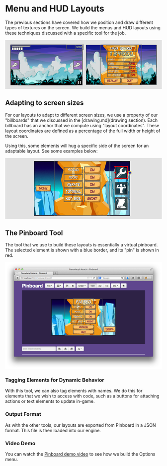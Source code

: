 # Menu and HUD Layouts

The previous sections have covered how we position and draw different types of
textures on the screen.  We build the menus and HUD layouts using these techniques
discussed with a specific tool for the job.

![layouts-preview](img/layouts-preview.png)

## Adapting to screen sizes

For our layouts to adapt to different screen sizes, we use a property of our
"billboards" that we discussed in the [drawing.md](drawing section).  Each
billboard has an anchor that we compute using "layout coordinates".  These
layout coordinates are defined as a percentage of the full width or height of
the screen.

Using this, some elements will hug a specific side of the screen for an
adaptable layout.  See some examples below:

![layout-adapt](img/layouts-adapt.gif)

## The Pinboard Tool

The tool that we use to build these layouts is essentially a virtual pinboard.
The selected element is shown with a blue border, and its "pin" is shown in
red.

![layout-pinboard](img/layouts-pinboard.png)

### Tagging Elements for Dynamic Behavior

With this tool, we can also tag elements with names. We do this for elements
that we wish to access with code, such as a buttons for attaching actions or
text elements to update in-game.

### Output Format

As with the other tools, our layouts are exported from Pinboard in a JSON format.
This file is then loaded into our engine.

### Video Demo

You can watch the [Pinboard demo video](http://www.youtube.com/watch?v=b3_EXQTKDc4)
to see how we build the Options menu.
